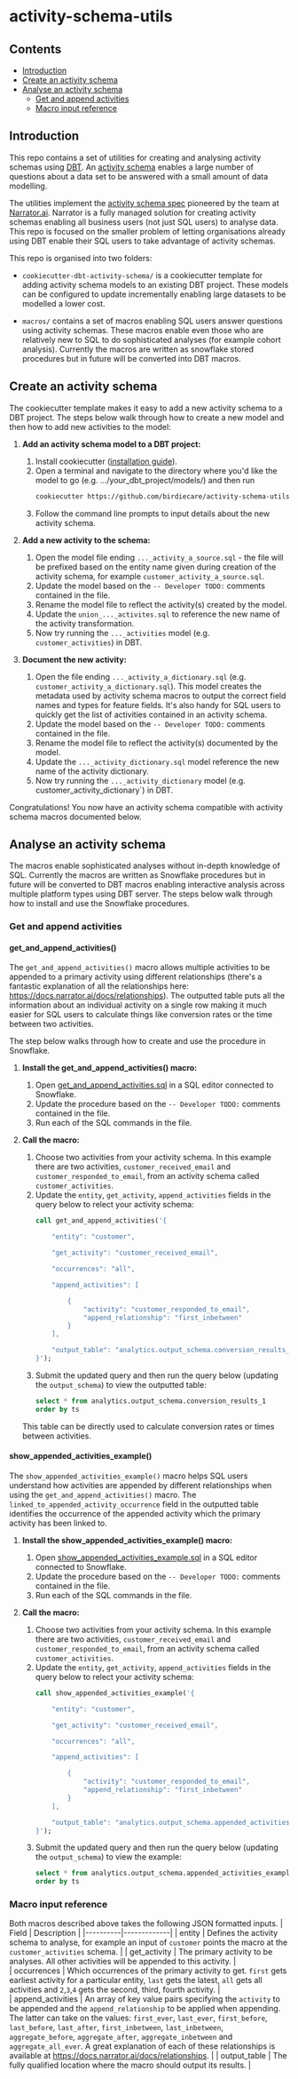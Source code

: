 # activity-schema-utils


## Contents
- [Introduction](#introduction)
- [Create an activity schema](#create-an-activity-schema)
- [Analyse an activity schema](#analyse-an-activity-schema)
  - [Get and append activities](#get-and-append-activities)
  - [Macro input reference](#macro-input-reference)

## Introduction

[comment]: <> (What are the activity schema utils? Why would you want to use them?)

This repo contains a set of utilities for creating and analysing activity schemas using [DBT](https://www.getdbt.com/). An [activity schema](https://www.activityschema.com/) enables a large number of questions about a data set to be answered with a small amount of data modelling. 


[comment]: <> (How do the utils fit into the broader ecosystem? What are the dependencies?)

The utilities implement the [activity schema spec](https://github.com/ActivitySchema/ActivitySchema/blob/main/spec.md) pioneered by the team at [Narrator.ai](https://www.narrator.ai/). Narrator is a fully managed solution for creating activity schemas enabling all business users (not just SQL users) to analyse data. This repo is focused on the smaller problem of letting organisations already using DBT enable their SQL users to take advantage of activity schemas.

This repo is organised into two folders:

 - `cookiecutter-dbt-activity-schema/` is a cookiecutter template for adding activity schema models to an existing DBT project. These models can be configured to update incrementally enabling large datasets to be modelled a lower cost. 
  
 - `macros/` contains a set of macros enabling SQL users answer questions using activity schemas. These macros enable even those who are relatively new to SQL to do sophisticated analyses (for example cohort analysis). Currently the macros are written as snowflake stored procedures but in future will be converted into DBT macros.

## Create an activity schema

The cookiecutter template makes it easy to add a new activity schema to a DBT project. The steps below walk through how to create a new model and then how to add new activities to the model:

1. **Add an activity schema model to a DBT project:**
    1. Install cookiecutter ([installation guide](https://cookiecutter.readthedocs.io/en/latest/installation.html)).
    2. Open a terminal and navigate to the directory where you'd like the model to go (e.g. .../your_dbt_project/models/) and then run
       ```bash
       cookiecutter https://github.com/birdiecare/activity-schema-utils --directory="cookiecutter-dbt-activity-schema"
       ```
    3. Follow the command line prompts to input details about the new activity schema.

2. **Add a new activity to the schema:**
    1. Open the model file ending `..._activity_a_source.sql` - the file will be prefixed based on the entity name given during creation of the activity schema, for example `customer_activity_a_source.sql`. 
    2. Update the model based on the `-- Developer TODO:` comments contained in the file.
    3. Rename the model file to reflect the activity(s) created by the model.
    4. Update the `union_..._activites.sql` to reference the new name of the activity transformation. 
    5. Now try running the `..._activities` model (e.g. `customer_activities`) in DBT.


3. **Document the new activity:**
    1. Open the file ending `..._activity_a_dictionary.sql` (e.g. `customer_activity_a_dictionary.sql`). This model creates the metadata used by activity schema macros to output the correct field names and types for feature fields. It's also handy for SQL users to quickly get the list of activities contained in an activity schema.
    2. Update the model based on the `-- Developer TODO:` comments contained in the file.
    3. Rename the model file to reflect the activity(s) documented by the model.
    4. Update the `..._activity_dictionary.sql` model reference the new name of the activity dictionary.
    5. Now try running the `..._activity_dictionary` model (e.g. customer_activity_dictionary`) in DBT.

Congratulations! You now have an activity schema compatible with activity schema macros documented below.

## Analyse an activity schema

The macros enable sophisticated analyses without in-depth knowledge of SQL. Currently the macros are written as Snowflake procedures but in future will be converted to DBT macros enabling interactive analysis across multiple platform types using DBT server. The steps below walk through how to install and use the Snowflake procedures.

### Get and append activities

#### get_and_append_activities()

The `get_and_append_activities()` macro allows multiple activities to be appended to a primary activity using different relationships (there's a fantastic explanation of all the relationships here: https://docs.narrator.ai/docs/relationships). The outputted table puts all the information about an individual activity on a single row making it much easier for SQL users to calculate things like conversion rates or the time between two activities.

The step below walks through how to create and use the procedure in Snowflake.

1. **Install the get_and_append_activities() macro:**
    1. Open [get_and_append_activities.sql](https://github.com/birdiecare/activity-schema-utils/blob/main/macros/snowflake_procedures/get_and_append_activities.sql) in a SQL editor connected to Snowflake.
    2. Update the procedure based on the `-- Developer TODO:` comments contained in the file.
    3. Run each of the SQL commands in the file.

2. **Call the macro:**
    1. Choose two activities from your activity schema. In this example there are two activities, `customer_received_email` and `customer_responded_to_email`, from an activity schema called `customer_activities`.
    2. Update the `entity`, `get_activity`, `append_activities` fields in the query below to relect your activity schema:
        ```SQL
        call get_and_append_activities('{

            "entity": "customer", 

            "get_activity": "customer_received_email",

            "occurrences": "all",     

            "append_activities": [

                {
                    "activity": "customer_responded_to_email",
                    "append_relationship": "first_inbetween"
                }    
            ],

            "output_table": "analytics.output_schema.conversion_results_1"
        }');
        ```
    3. Submit the updated query and then run the query below (updating the `output_schema`) to view the outputted table:
        ```SQL
        select * from analytics.output_schema.conversion_results_1
        order by ts
        ```
    This table can be directly used to calculate conversion rates or times between activities.

#### show_appended_activities_example()

The `show_appended_activities_example()` macro helps SQL users understand how activities are appended by different relationships when using the `get_and_append_activities()` macro. The `linked_to_appended_activity_occurrence` field in the outputted table identifies the occurrence of the appended activity which the primary activity has been linked to. 

1. **Install the show_appended_activities_example() macro:**
    1. Open [show_appended_activities_example.sql](https://github.com/birdiecare/activity-schema-utils/blob/main/macros/snowflake_procedures/show_appended_activities_example.sql) in a SQL editor connected to Snowflake.
    2. Update the procedure based on the `-- Developer TODO:` comments contained in the file.
    3. Run each of the SQL commands in the file.

2. **Call the macro:**
    1. Choose two activities from your activity schema. In this example there are two activities, `customer_received_email` and `customer_responded_to_email`, from an activity schema called `customer_activities`.
    2. Update the `entity`, `get_activity`, `append_activities` fields in the query below to relect your activity schema:
        ```SQL
        call show_appended_activities_example('{

            "entity": "customer", 

            "get_activity": "customer_received_email",

            "occurrences": "all",     

            "append_activities": [

                {
                    "activity": "customer_responded_to_email",
                    "append_relationship": "first_inbetween"
                }    
            ],

            "output_table": "analytics.output_schema.appended_activities_example_1"
        }');
        ```
    3. Submit the updated query and then run the query below (updating the `output_schema`) to view the example:
        ```SQL
        select * from analytics.output_schema.appended_activities_example_1
        order by ts
        ```
### Macro input reference

Both macros described above takes the following JSON formatted inputs.
| Field    |      Description     |
|----------|-------------|
| entity |  Defines the activity schema to analyse, for example an input of `customer` points the macro at the `customer_activities` schema. |
| get_activity | The primary activity to be analyses. All other activities will be appended to this activity.  |  
| occurrences | Which occurrences of the primary activity to get. `first` gets earliest activity for a particular entity, `last` gets the latest, `all` gets all activities and `2`,`3`,`4` gets the second, third, fourth activity. |   
| append_activities | An array of key value pairs specifying the `activity` to be appended and the `append_relationship` to be applied when appending. The latter can take on the values: `first_ever`, `last_ever`, `first_before`, `last_before`, `last_after`, `first_inbetween`, `last_inbetween`, `aggregate_before`, `aggregate_after`, `aggregate_inbetween` and `aggregate_all_ever`. A great explanation of each of these relationships is available at https://docs.narrator.ai/docs/relationships. |
| output_table | The fully qualified location where the macro should output its results. |
